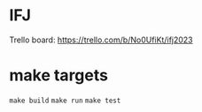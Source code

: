 # IFJ 

Trello board: https://trello.com/b/No0UfiKt/ifj2023


# make targets
`make build`
`make run`
`make test`